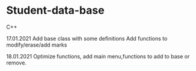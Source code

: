 # Student-data-base
C++

17.01.2021 Add base class with some definitions  Add functions to modify/erase/add marks

18.01.2021 Optimize functions, add main menu,functions to add to base or remove.
